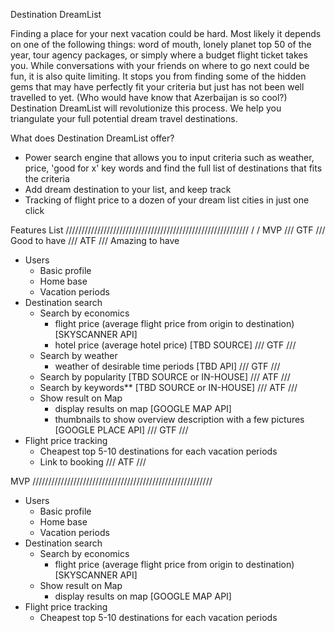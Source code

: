 Destination DreamList

Finding a place for your next vacation could be hard. Most likely it depends on one of the following things: word of mouth, lonely planet top 50 of the year, tour agency packages, or simply where a budget flight ticket takes you. While conversations with your friends on where to go next could be fun, it is also quite limiting. It stops you from finding some of the hidden gems that may have perfectly fit your criteria but just has not been well travelled to yet. (Who would have know that Azerbaijan is so cool?) Destination DreamList will revolutionize this process. We help you triangulate your full potential dream travel destinations.

What does Destination DreamList offer?
  * Power search engine that allows you to input criteria such as weather, price, 'good for x' key words and find the full list of destinations that fits the criteria
  * Add dream destination to your list, and keep track
  * Tracking of flight price to a dozen of your dream list cities in just one click


Features List //////////////////////////////////////////////////////////
/ / MVP
/// GTF /// Good to have
/// ATF /// Amazing to have

  * Users
    - Basic profile
    - Home base
    - Vacation periods
  * Destination search
    - Search by economics
      - flight price (average flight price from origin to destination) [SKYSCANNER API]
      - hotel price (average hotel price) [TBD SOURCE] /// GTF ///
    - Search by weather
      - weather of desirable time periods [TBD API]  /// GTF ///
    - Search by popularity [TBD SOURCE or IN-HOUSE]  /// ATF ///
    - Search by keywords** [TBD SOURCE or IN-HOUSE]  /// ATF ///
    - Show result on Map
      - display results on map [GOOGLE MAP API]
      - thumbnails to show overview description with a few pictures [GOOGLE PLACE API]  /// GTF ///
  * Flight price tracking
    - Cheapest top 5-10 destinations for each vacation periods
    - Link to booking /// ATF ///


MVP /////////////////////////////////////////////////////////

  * Users
    - Basic profile
    - Home base
    - Vacation periods
  * Destination search
    - Search by economics
      - flight price (average flight price from origin to destination) [SKYSCANNER API]
    - Show result on Map
      - display results on map [GOOGLE MAP API]
  * Flight price tracking
    - Cheapest top 5-10 destinations for each vacation periods
